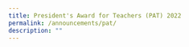 ```yaml
---
title: President's Award for Teachers (PAT) 2022
permalink: /announcements/pat/
description: ""
---
```

